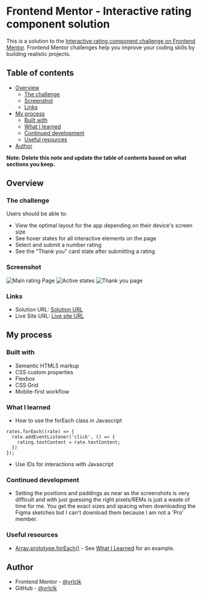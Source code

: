 # Frontend Mentor - Interactive rating component solution

This is a solution to the [Interactive rating component challenge on Frontend Mentor](https://www.frontendmentor.io/challenges/interactive-rating-component-koxpeBUmI). Frontend Mentor challenges help you improve your coding skills by building realistic projects. 

## Table of contents

- [Overview](#overview)
  - [The challenge](#the-challenge)
  - [Screenshot](#screenshot)
  - [Links](#links)
- [My process](#my-process)
  - [Built with](#built-with)
  - [What I learned](#what-i-learned)
  - [Continued development](#continued-development)
  - [Useful resources](#useful-resources)
- [Author](#author)

**Note: Delete this note and update the table of contents based on what sections you keep.**

## Overview

### The challenge

Users should be able to:

- View the optimal layout for the app depending on their device's screen size
- See hover states for all interactive elements on the page
- Select and submit a number rating
- See the "Thank you" card state after submitting a rating

### Screenshot

![Main rating Page](https://kappa.lol/E0McO)
![Active states](https://kappa.lol/1DxRt)
![Thank you page](https://kappa.lol/8w_cM)

### Links

- Solution URL: [Solution URL](https://www.frontendmentor.io/solutions/interactive-rating-component-bVeP2KSLUi)
- Live Site URL: [Live site URL](https://interactive-rating-by-vrlclk.netlify.app/)

## My process

### Built with

- Semantic HTML5 markup
- CSS custom properties
- Flexbox
- CSS Grid
- Mobile-first workflow

### What I learned

- How to use the forEach class in Javascript
```
rates.forEach((rate) => {
  rate.addEventListener('click', () => {
    rating.textContent = rate.textContent;
  })
});
```
- Use IDs for interactions with Javascript

### Continued development

- Setting the positions and paddings as near as the screenshots is very difficult and with just guessing the right pixels/REMs is just a waste of time for me. You get the exact sizes and spacing when downloading the Figma sketches but I can't download them because I am not a 'Pro' member.

### Useful resources

- [Array.prototype.forEach()](https://developer.mozilla.org/en-US/docs/Web/JavaScript/Reference/Global_Objects/Array/forEach) - See [What I Learned](#what-i-learned) for an example.

## Author

- Frontend Mentor - [@vrlclk](https://www.frontendmentor.io/profile/vrlclk)
- GitHub - [@vrlclk](https://www.github.com/vrlclk)